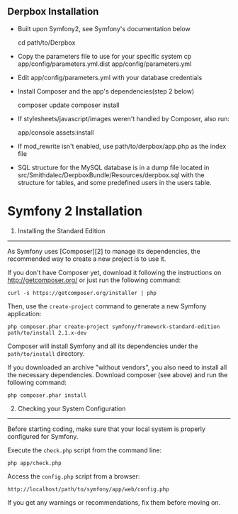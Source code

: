 Derpbox Installation
--------------------
- Built upon Symfony2, see Symfony's documentation below

    cd path/to/Derpbox
- Copy the parameters file to use for your specific system
    cp app/config/parameters.yml.dist app/config/parameters.yml

- Edit app/config/parameters.yml with your database credentials
- Install Composer and the app's dependencies(step 2 below)

    composer update
    composer install

- If stylesheets/javascript/images weren't handled by Composer, also run:

    app/console assets:install

- If mod_rewrite isn't enabled, use path/to/derpbox/app.php as the index file
- SQL structure for the MySQL database is in a dump file located in src/Smithdalec/DerpboxBundle/Resources/derpbox.sql with the structure for tables, and some predefined users in the users table.


Symfony 2 Installation
======================

1) Installing the Standard Edition
----------------------------------

As Symfony uses [Composer][2] to manage its dependencies, the recommended way
to create a new project is to use it.

If you don't have Composer yet, download it following the instructions on
http://getcomposer.org/ or just run the following command:

    curl -s https://getcomposer.org/installer | php

Then, use the `create-project` command to generate a new Symfony application:

    php composer.phar create-project symfony/framework-standard-edition path/to/install 2.1.x-dev

Composer will install Symfony and all its dependencies under the
`path/to/install` directory.

If you downloaded an archive "without vendors", you also need to install all
the necessary dependencies. Download composer (see above) and run the
following command:

    php composer.phar install

2) Checking your System Configuration
-------------------------------------

Before starting coding, make sure that your local system is properly
configured for Symfony.

Execute the `check.php` script from the command line:

    php app/check.php

Access the `config.php` script from a browser:

    http://localhost/path/to/symfony/app/web/config.php

If you get any warnings or recommendations, fix them before moving on.
